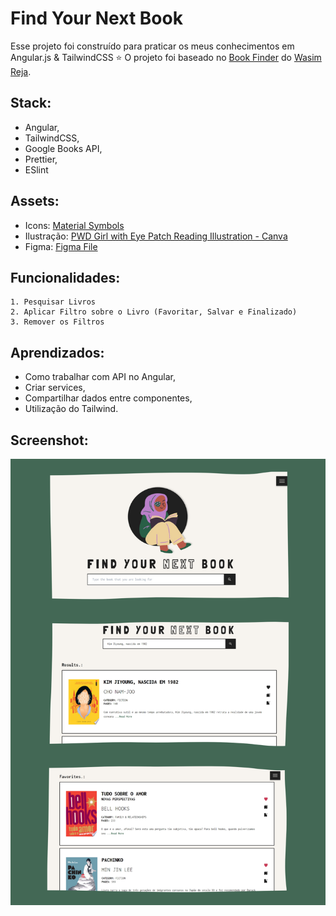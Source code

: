 # **Find Your Next Book**

Esse projeto foi construído para praticar os meus conhecimentos em Angular.js & TailwindCSS
⭐ O projeto foi baseado no [Book Finder](https://github.com/wasimreja/book-finder) do [Wasim Reja](https://github.com/wasimreja).

## **Stack**:
- Angular,
- TailwindCSS,
- Google Books API,
- Prettier,
- ESlint

## **Assets**:
- Icons: [Material Symbols](https://fonts.google.com/icons)
- Ilustração: [PWD Girl with Eye Patch Reading Illustration - Canva](https://www.canva.com/)
- Figma: [Figma File](https://www.figma.com/file/77P7X0J9Domo8LudU69fXE/FIND-YOUR-NEXT-BOOK?type=design&node-id=86%3A97&mode=design&t=WBqOl7HauNJ2Gq4X-1)

## **Funcionalidades**:
    1. Pesquisar Livros
    2. Aplicar Filtro sobre o Livro (Favoritar, Salvar e Finalizado)
    3. Remover os Filtros

## **Aprendizados**:
- Como trabalhar com API no Angular,
- Criar services,
- Compartilhar dados entre componentes,
- Utilização do Tailwind.

## **Screenshot**:
![App Screenshot](https://raw.githubusercontent.com/NataliaFrancisca/github-readme-images/main/FIND%20YOUR%20NEXT%20BOOK.png)